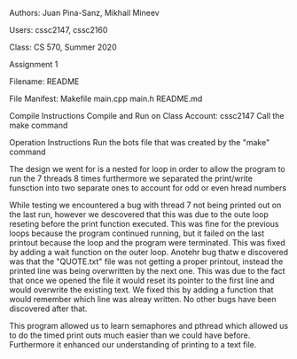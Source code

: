 
Authors: Juan Pina-Sanz, Mikhail Mineev

Users: cssc2147, cssc2160

Class: CS 570, Summer 2020

Assignment 1

Filename: README 




File Manifest:  Makefile
                main.cpp
                main.h
                README.md



Compile Instructions
		Compile and Run on Class Account: cssc2147
                Call the make command



Operation Instructions
                Run the bots file that was created by the "make" command



The design we went for is a nested for loop in order to allow the program to run the 7 threads 8 times
furthermore we separated the print/write funsction into two separate ones to account for odd or even hread numbers



While testing we encountered a bug with thread 7 not being printed out on the last run, however we descovered
that this was due to the oute loop reseting before the print function executed. This was fine for the previous loops because the program continued running, but it failed on the last printout because the loop and the program were terminated. This was fixed by adding a wait function on the outer loop. Anotehr bug thatw e discovered was that the "QUOTE.txt" file was not getting a proper printout, instead the printed line was being overwritten by the next one. This was due to the fact that once we opened the file it would reset its pointer to the first line and would overwrite the existing text. We fixed this by adding a function that would remember which line was alreay written. No other bugs have been discovered after that.



This program allowed us to learn semaphores and pthread which allowed us to do the timed print outs much easier than we could have before. Furthermore it enhanced our understanding of printing to a text file.
